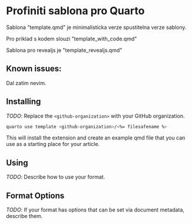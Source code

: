 # Profiniti sablona pro Quarto

Sablona "template.qmd" je minimalisticka verze spustitelna verze sablony.

Pro priklad s kodem slouzi "template_with_code.qmd"

Sablona pro revealjs je "template_revealjs.qmd"

## Known issues:


Dal zatim nevim.

## Installing

*TODO*: Replace the `<github-organization>` with your GitHub organization.

``` bash
quarto use template <github-organization>/<%= filesafename %>
```

This will install the extension and create an example qmd file that you can use as a starting place for your article.

## Using

*TODO*: Describe how to use your format.

## Format Options

*TODO*: If your format has options that can be set via document metadata, describe them.

